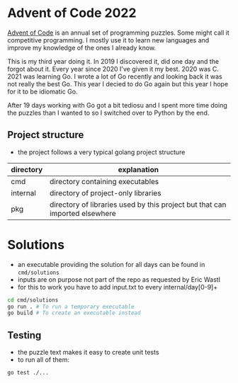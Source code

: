 # Advent of Code 2022

[Advent of Code](https://adventofcode.com/) is an annual set of programming puzzles.
Some might call it competitive programming. I mostly use it to learn new languages and improve
my knowledge of the ones I already know.

This is my third year doing it. In 2019 I discovered it, did one day and the forgot about it. Every
year since 2020 I've given it my best. 2020 was C. 2021 was learning Go. I wrote a lot of Go recently
and looking back it was not really the best Go. This year I decied to do Go again but this year I
hope for it to be idiomatic Go.

After 19 days working with Go got a bit tediosu and I spent more time doing the puzzles than I wanted
to so I switched over to Python by the end.

## Project structure

- the project follows a very typical golang project structure

| directory | explanation                                                                 |
| --------- | --------------------------------------------------------------------------- |
| cmd       | directory containing executables                                            |
| internal  | directory of project-only libraries                                         |
| pkg       | directory of libraries used by this project but that can imported elsewhere |

# Solutions

- an executable providing the solution for all days can be found in `cmd/solutions`
- inputs are on purpose not part of the repo as requested by Eric Wastl
- for this to work you have to add input.txt to every internal/day[0-9]+

```sh
cd cmd/solutions
go run . # To run a temporary executable
go build # To create an executable instead
```

## Testing

- the puzzle text makes it easy to create unit tests
- to run all of them:

```sh
go test ./...
```
